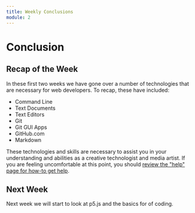 ```yaml
---
title: Weekly Conclusions
module: 2
---
```


# Conclusion

## Recap of the Week
In these first two weeks we have gone over a number of technologies that are necessary for web developers. To recap, these have included:

- Command Line
- Text Documents
- Text Editors
- Git
- Git GUI Apps
- GitHub.com
- Markdown


These technologies and skills are necessary to assist you in your understanding and abilities as a creative technologist and media artist. If you are feeling uncomfortable at this point, you should [review the "help" page for how-to get help]({{site.baseurl/help/}}).

## Next Week
Next week we will start to look at p5.js and the basics for of coding.
